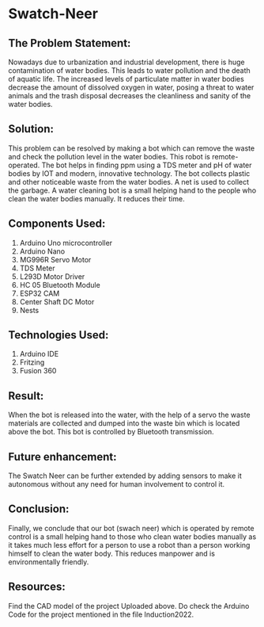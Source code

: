 # Swatch-Neer
## The Problem Statement:
Nowadays due to urbanization and industrial development, there is huge contamination of water bodies. This leads to water pollution and the death of aquatic life. The increased levels of particulate matter in water bodies decrease the amount of dissolved oxygen in water, posing a threat to water animals and the trash disposal decreases the cleanliness and sanity of the water bodies.
## Solution:
This problem can be resolved by making a bot which can remove the waste and check the pollution level in the water bodies. This robot is remote-operated. The bot helps in finding ppm using a TDS meter and pH of water bodies by IOT and modern, innovative technology. The bot collects plastic and other noticeable waste from the water bodies. A net is used to collect the garbage. A water cleaning bot is a small helping hand to the people who clean the water bodies manually. It reduces their time.
## Components Used:
 1. Arduino Uno microcontroller
 2. Arduino Nano
 3. MG996R Servo Motor
 4. TDS Meter
 5. L293D Motor Driver
 6. HC 05 Bluetooth Module
 7. ESP32 CAM
 8. Center Shaft DC Motor
 9. Nests
## Technologies Used:
 1. Arduino IDE
 2. Fritzing
 3. Fusion 360
## Result:
When the bot is released into the water, with the help of a servo the waste materials are collected and dumped into the waste bin which is located above the bot. This bot is controlled by Bluetooth transmission.
## Future enhancement: 
 The Swatch Neer can be further extended by adding sensors to make it autonomous without any need for human involvement to control it.
## Conclusion:
Finally, we conclude that our bot (swach neer) which is operated by remote control is a small helping hand to those who clean water bodies manually as it    takes much less effort for a person to use a robot than a person working himself to clean the water body. This reduces manpower and is environmentally friendly.


## Resources:
Find the CAD model of the project Uploaded above.
Do check the Arduino Code for the project mentioned in the file Induction2022. 
